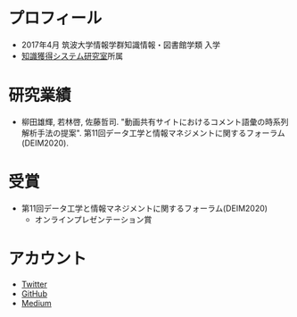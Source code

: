 # プロフィール
- 2017年4月 筑波大学情報学群知識情報・図書館学類 入学
- [知識獲得システム研究室](https://kasys.slis.tsukuba.ac.jp/)所属

# 研究業績
- 柳田雄輝, 若林啓, 佐藤哲司. "動画共有サイトにおけるコメント語彙の時系列解析手法の提案". 第11回データ工学と情報マネジメントに関するフォーラム(DEIM2020).

# 受賞
- 第11回データ工学と情報マネジメントに関するフォーラム(DEIM2020)
  - オンラインプレゼンテーション賞

# アカウント
- [Twitter](https://twitter.com/antimony_sulfur)
- [GitHub](https://github.com/ynagi2)
- [Medium](https://medium.com/@ynagi2)